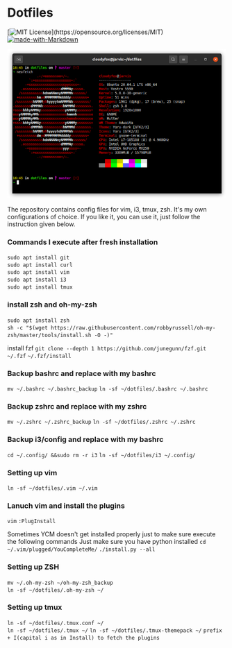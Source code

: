 # Dotfiles

[![MIT License](https://img.shields.io/apm/l/atomic-design-ui.svg?)](https://opensource.org/licenses/MIT)
[![made-with-Markdown](https://img.shields.io/badge/Made%20with-Markdown-1f425f.svg)](https://guides.github.com/features/mastering-markdown/)

![Neofetch](/images/neofetch.png)

The repository contains config files for vim, i3, tmux, zsh. It's my own configurations of choice. If you like it, you can use it, just follow the instruction given below.

### Commands I execute after fresh installation

`sudo apt install git` </br>
`sudo apt install curl` </br>
`sudo apt install vim` </br>
`sudo apt install i3` </br>
`sudo apt install tmux` </br>

### install zsh and oh-my-zsh

`sudo apt install zsh` </br>
`sh -c "$(wget https://raw.githubusercontent.com/robbyrussell/oh-my-zsh/master/tools/install.sh -O -)"`

install fzf
`git clone --depth 1 https://github.com/junegunn/fzf.git ~/.fzf`
`~/.fzf/install`

### Backup bashrc and replace with my bashrc

`mv ~/.bashrc ~/.bashrc_backup`
`ln -sf ~/dotfiles/.bashrc ~/.bashrc`

### Backup zshrc and replace with my zshrc

`mv ~/.zshrc ~/.zshrc_backup`
`ln -sf ~/dotfiles/.zshrc ~/.zshrc`

### Backup i3/config and replace with my bashrc

`cd ~/.config/ &&sudo rm -r i3`
`ln -sf ~/dotfiles/i3 ~/.config/`

### Setting up vim

`ln -sf ~/dotfiles/.vim ~/.vim`

### Lanuch vim and install the plugins

`vim`
`:PlugInstall`

Sometimes YCM doesn't get installed properly just to make sure execute the following commands
Just make sure you have python installed
`cd ~/.vim/plugged/YouCompleteMe/`
`./install.py --all`

### Setting up ZSH

`mv ~/.oh-my-zsh ~/oh-my-zsh_backup` </br>
`ln -sf ~/dotfiles/.oh-my-zsh ~/`

### Setting up tmux

`ln -sf ~/dotfiles/.tmux.conf ~/` </br>
`ln -sf ~/dotfiles/.tmux ~/`
`ln -sf ~/dotfiles/.tmux-themepack ~/`
`prefix + I(capital i as in Install) to fetch the plugins`
